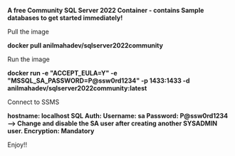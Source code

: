 **A free Community SQL Server 2022 Container - contains Sample databases to get started immediately!**

Pull the image 

**docker pull anilmahadev/sqlserver2022community**

Run the image

**docker run -e "ACCEPT_EULA=Y" -e "MSSQL_SA_PASSWORD=P@ssw0rd1234" -p 1433:1433 -d anilmahadev/sqlserver2022community:latest**

Connect to SSMS

**hostname: localhost SQL Auth: Username: sa Password: P@ssw0rd1234 --> Change and disable the SA user after creating another SYSADMIN user. Encryption: Mandatory**

Enjoy!!
